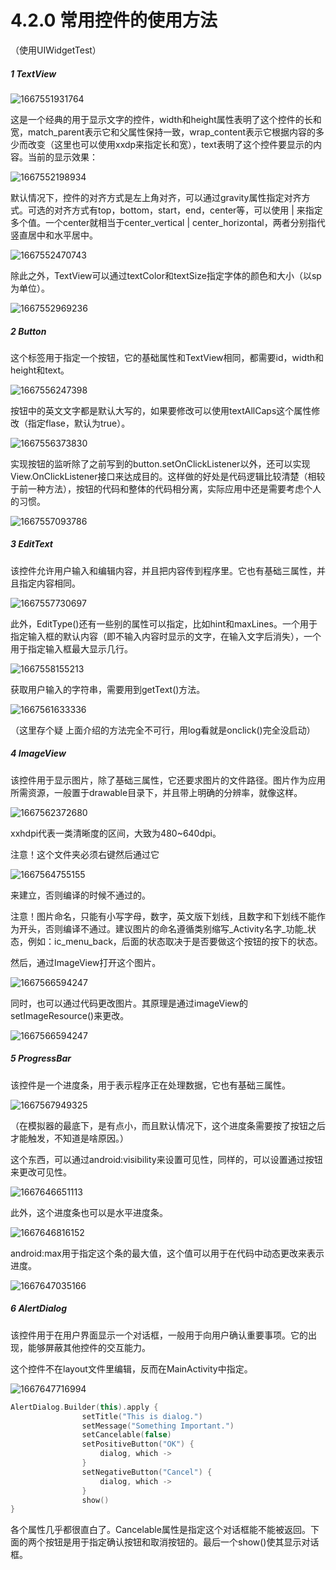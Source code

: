 # 4.2.0 常用控件的使用方法

（使用UIWidgetTest）

##### 1 TextView

![1667551931764](image/4.2.0常用控件的使用方法/1667551931764.png)

这是一个经典的用于显示文字的控件，width和height属性表明了这个控件的长和宽，match_parent表示它和父属性保持一致，wrap_content表示它根据内容的多少而改变（这里也可以使用xxdp来指定长和宽），text表明了这个控件要显示的内容。当前的显示效果：

![1667552198934](image/4.2.0常用控件的使用方法/1667552198934.png)

默认情况下，控件的对齐方式是左上角对齐，可以通过gravity属性指定对齐方式。可选的对齐方式有top，bottom，start，end，center等，可以使用 | 来指定多个值。一个center就相当于center_vertical | center_horizontal，两者分别指代竖直居中和水平居中。

![1667552470743](image/4.2.0常用控件的使用方法/1667552470743.png)

除此之外，TextView可以通过textColor和textSize指定字体的颜色和大小（以sp为单位）。

![1667552969236](image/4.2.0常用控件的使用方法/1667552969236.png)

##### 2 Button

这个标签用于指定一个按钮，它的基础属性和TextView相同，都需要id，width和height和text。

![1667556247398](image/4.2.0常用控件的使用方法/1667556247398.png)

按钮中的英文文字都是默认大写的，如果要修改可以使用textAllCaps这个属性修改（指定flase，默认为true）。

![1667556373830](image/4.2.0常用控件的使用方法/1667556373830.png)

实现按钮的监听除了之前写到的button.setOnClickListener以外，还可以实现View.OnClickListener接口来达成目的。这样做的好处是代码逻辑比较清楚（相较于前一种方法），按钮的代码和整体的代码相分离，实际应用中还是需要考虑个人的习惯。

![1667557093786](image/4.2.0常用控件的使用方法/1667557093786.png)

##### 3 EditText

该控件允许用户输入和编辑内容，并且把内容传到程序里。它也有基础三属性，并且指定内容相同。

![1667557730697](image/4.2.0常用控件的使用方法/1667557730697.png)

此外，EditType()还有一些别的属性可以指定，比如hint和maxLines。一个用于指定输入框的默认内容（即不输入内容时显示的文字，在输入文字后消失），一个用于指定输入框最大显示几行。

![1667558155213](image/4.2.0常用控件的使用方法/1667558155213.png)

获取用户输入的字符串，需要用到getText()方法。

![1667561633336](image/4.2.0常用控件的使用方法/1667561633336.png)

（这里存个疑 上面介绍的方法完全不可行，用log看就是onclick()完全没启动）

##### 4 ImageView

该控件用于显示图片，除了基础三属性，它还要求图片的文件路径。图片作为应用所需资源，一般置于drawable目录下，并且带上明确的分辨率，就像这样。

![1667562372680](image/4.2.0常用控件的使用方法/1667562372680.png)

xxhdpi代表一类清晰度的区间，大致为480~640dpi。

注意！这个文件夹必须右键然后通过它

![1667564755155](image/4.2.0常用控件的使用方法/1667564755155.png)

来建立，否则编译的时候不通过的。

注意！图片命名，只能有小写字母，数字，英文版下划线，且数字和下划线不能作为开头，否则编译不通过。建议图片的命名遵循类别缩写_Activity名字_功能_状态，例如：ic_menu_back，后面的状态取决于是否要做这个按钮的按下的状态。

然后，通过ImageView打开这个图片。

![1667566594247](image/4.2.0常用控件的使用方法/1667566594247.png)

同时，也可以通过代码更改图片。其原理是通过imageView的setImageResource()来更改。

![1667566594247](image/4.2.0常用控件的使用方法/1667566594247.png)

##### 5 ProgressBar

该控件是一个进度条，用于表示程序正在处理数据，它也有基础三属性。

![1667567949325](image/4.2.0常用控件的使用方法/1667567949325.png)

（在模拟器的最底下，是有点小，而且默认情况下，这个进度条需要按了按钮之后才能触发，不知道是啥原因。）

这个东西，可以通过android:visibility来设置可见性，同样的，可以设置通过按钮来更改可见性。

![1667646651113](image/4.2.0常用控件的使用方法/1667646651113.png)

此外，这个进度条也可以是水平进度条。

![1667646816152](image/4.2.0常用控件的使用方法/1667646816152.png)

android:max用于指定这个条的最大值，这个值可以用于在代码中动态更改来表示进度。

![1667647035166](image/4.2.0常用控件的使用方法/1667647035166.png)

##### 6 AlertDialog

该控件用于在用户界面显示一个对话框，一般用于向用户确认重要事项。它的出现，能够屏蔽其他控件的交互能力。

这个控件不在layout文件里编辑，反而在MainActivity中指定。

![1667647716994](image/4.2.0常用控件的使用方法/1667647716994.png)

```kotlin
AlertDialog.Builder(this).apply {
                setTitle("This is dialog.")
                setMessage("Something Important.")
                setCancelable(false)
                setPositiveButton("OK") {
                    dialog, which ->
                }
                setNegativeButton("Cancel") {
                    dialog, which ->
                }
                show()
}
```

各个属性几乎都很直白了。Cancelable属性是指定这个对话框能不能被返回。下面的两个按钮是用于指定确认按钮和取消按钮的。最后一个show()使其显示对话框。
